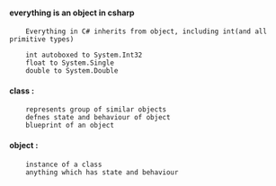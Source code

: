 #### everything is an object in csharp

        Everything in C# inherits from object, including int(and all primitive types)

        int autoboxed to System.Int32
        float to System.Single
        double to System.Double


#### class : 

        represents group of similar objects
        defnes state and behaviour of object
        blueprint of an object

#### object : 

        instance of a class
        anything which has state and behaviour
